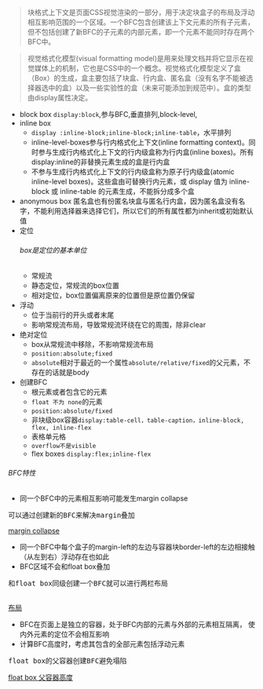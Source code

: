 > 块格式上下文是页面CSS视觉渲染的一部分，用于决定块盒子的布局及浮动相互影响范围的一个区域。一个BFC包含创建该上下文元素的所有子元素，但不包括创建了新BFC的子元素的内部元素，即一个元素不能同时存在两个BFC中。

> 视觉格式化模型(visual formatting model)是用来处理文档并将它显示在视觉媒体上的机制，它也是CSS中的一个概念。视觉格式化模型定义了盒（Box）的生成，盒主要包括了块盒、行内盒、匿名盒（没有名字不能被选择器选中的盒）以及一些实验性的盒（未来可能添加到规范中）。盒的类型由display属性决定。
 - block box
  `display:block`,参与BFC,垂直排列,block-level,
 - inline box
   - `display :inline-block;inline-block;inline-table`，水平排列
   - inline-level-boxes参与行内格式化上下文(inline formatting context)。同时参与生成行内格式化上下文的行内级盒称为行内盒(inline boxes)。所有display:inline的非替换元素生成的盒是行内盒
   - 不参与生成行内格式化上下文的行内级盒称为原子行内级盒(atomic inline-level boxes)。这些盒由可替换行内元素，或 display 值为 inline-block 或 inline-table 的元素生成，不能拆分成多个盒
 - anonymous box
  匿名盒也有份匿名块盒与匿名行内盒，因为匿名盒没有名字，不能利用选择器来选择它们，所以它们的所有属性都为inherit或初始默认值
 - 定位
   ###### box是定位的基本单位
   - 常规流
   - 静态定位，常规流的box位置
   - 相对定位，box位置偏离原来的位置但是原位置仍保留
 - 浮动
   - 位于当前行的开头或者末尾
   - 影响常规流布局，导致常规流环绕在它的周围，除非clear
 - 绝对定位
   - box从常规流中移除，不影响常规流布局
   - `position:absolute;fixed`
   - `absolute`相对于最近的一个属性`absolute/relative/fixed`的父元素，不存在的话就是body
 - 创建BFC
   - 根元素或者包含它的元素
   - `float 不为 none`的元素
   - `position:absolute/fixed`
   - 非块级box容器`display:table-cell，table-caption，inline-block, flex, inline-flex`
   - 表格单元格
   - `overflow不是visible`
   - flex boxes `display:flex;inline-flex`
 ###### BFC特性
 - 同一个BFC中的元素相互影响可能发生margin collapse
  <pre>可以通过创建新的BFC来解决margin叠加</pre>
  [margin collapse](http://jsrun.net/YqgKp/edit)
 - 同一个BFC中每个盒子的margin-left的左边与容器块border-left的左边相接触（从左到右）浮动存在也如此
 - BFC区域不会和float box叠加
  <pre>和float box同级创建一个BFC就可以进行两栏布局
  </pre>
  [布局](http://jsrun.net/kqgKp/edit)
 - BFC在页面上是独立的容器，处于BFC内部的元素与外部的元素相互隔离，
 使内外元素的定位不会相互影响
 - 计算BFC高度时，考虑其包含的全部元素包括浮动元素
 <pre>float box的父容器创建BFC避免塌陷</pre>
 [float box 父容器高度](http://jsrun.net/pqgKp/edit)
